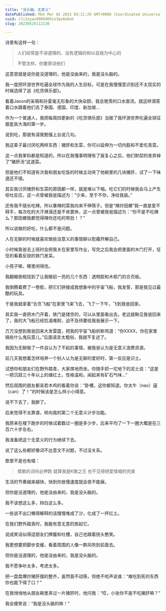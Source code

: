 ```yaml
---
title: "没头脑，无意义"
datePublished: Mon Mar 02 2015 03:21:29 GMT+0000 (Coordinated Universal Time)
cuid: cli3zyau9000d09ia3qx8a6uh
slug: 20230526112138

---
```


诗里有这样一句：

> 人们经常是不讲道理的、没有逻辑的和以自我为中心的
> 
> 不管怎样，你要原谅他们

这意思就是说你是没道理的，他是没由来的，我是没头脑的。

我一度把环游世界吃遍全球作为我的人生目标，可是在我慢慢意识到还不太现实的时候选择了追《吃货俱乐部》。

看着Jason的呆萌和孙夏毫无形象的大快朵颐，我总艳羡的口水直流。就这样滴答着口水跟着他们去了泰国、德国、印度、新加坡...

作为一个普通人，我把每周四更新的《吃货俱乐部》当做了我环游世界吃遍全球征服星辰大海的第一步。

说到吃，那就有请我勉强上台说几句。

我这辈子最讨厌吃两样东西：猪肝和生菜，你可以延伸为一切内脏和不爱吃青菜。

这一点我爹妈都是知道的，所以在我懂事明理有了报复心之后，他们默契的舍弃掉了“猪肝汤”这道菜。

但是他们不知道有次我和朋友吃饭的时候主动夹了他碗里的几块猪肝，试了一下味道还不错。

其实我讨厌猪肝和生菜的原因都一样，就是难以下咽。吃它们的时候我会马上产生呕吐反应，这一点曾被我爸描述为：“少来，至于不你，净给我装。”

还有我不擅长吃辣，所以重辣的菜我向来不伸筷子。但是“辣炒田螺”我一直是爱不释手，每次吃的大汗淋漓还是不肯罢休，这一点曾被我爸描述为：“你不是不吃辣么？那田螺我都觉得辣你还吃的带劲！？”

所以说做的好吃，什么都不是问题。

人在无聊的时候就喜欢做些没意义的事情聊以慰藉开解自己。

小时候我爸去上班时会把我关在家里写作业，写完之后我会把里面的木门打开，怔怔的看着反锁的铁门发呆。

小孩子嘛，哪里闲得住。

我翻箱倒柜找到了让我眼前一亮的几个东西：透明胶和木柜门的合页板。

我倒腾着费了一卷胶，把它们拼接成我想象中的宇宙飞船，我发誓，那是我见过最酷的玩具。

于是我就拿着“合页飞船”在家里飞来飞去，飞了一下午，飞到我爸回家。

其实我一直把木门开着，铁门是镂空的，可以从里面看出去。老远就瞅见我爸回来了，我的大飞船已经饥渴难耐，迫不及待要给我爸展示一下。

万万没想到我爸回来大发雷霆，把我的宇宙飞船折断骂道：“你XXXX，你在家里搞些什么鬼玩意儿。”后面语言太粗俗，我就不复述了。

我因为无聊做了一件自认为了不起的事情，被我爸认为是无意义浪费资源。

前几天我想着怎样培养一个别人认为是无聊的爱好时，第一反应是识土。

试想你和朋友们在野外踏青，大家席地而坐。你随手抓一坨地下的泥土说：“这是一把沉寂三十年以上的燥红土，性格温和，闻起来有矿石气味...”

然后周围的朋友都呆若木鸡的看着你说：“卧槽，这你都知道。你太牛（nao）逼（can）了！”的时候该是怎么样小小得意。

说不下去了，我醉了。

后来觉得不太靠谱，转向我的第二个无意义计步功能。

我原来在楼下跑步的时候试着数过一圈是多少步，后来平均了一下一圈大概是在三百六十步左右。

我准备把这个无意义的行为继续下去。

说了这么些都好像词不达意文不对题，不过没关系。

歌里不是也有唱：

> 情歌的词何必押韵 就算我是K歌之王 也不见得把爱情唱的完美

生活的节奏越来越快，快到你放慢速度就会夜不能寐。

但你是没道理的，他是没由来的，我是没头脑的。

我不该想这么多，辩白这么多。

一些说不出口懒得解释的话慢慢堆成了沙，化成了一抔红土。

在我们野外踏青时，我能有意无意的拣起它。

说成笑话似得逗朋友们捧腹和吐槽，自己也跟着挠头憨笑。

我更想要把脚步变缓，看着周围的人像一群风吹到前面去。

但你是没道理的，他是没由来的，我是没头脑的。

我不愿争吵太多，考虑太多。

把一盘盘爆炒猪肝摆的整齐，虽然我不动筷，但绝不呛声说谁：“难吃到死的东西你也能下得了口？”

在我悄悄地从朋友碗里夹过一片猪肝时，他问我：“哎，小张你不是不吃猪肝嘛？”

我会傻笑说：“我是没头脑的嘛！”